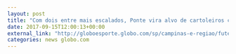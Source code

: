 ```yaml
---
layout: post
title: "Com dois entre mais escalados, Ponte vira alvo de cartoleiros contra lanterna; dicas"
date: 2017-09-15T12:00:13+00:00
external_link: "http://globoesporte.globo.com/sp/campinas-e-regiao/futebol/times/ponte-preta/noticia/com-dois-entre-mais-escalados-ponte-vira-alvo-de-cartoleiros-contra-lanterna-dicas.ghtml"
categories: news globo.com
---
```

